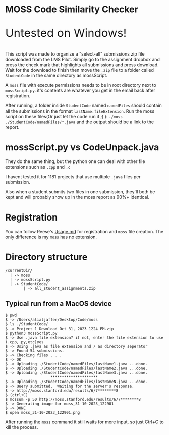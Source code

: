 # MOSS Code Similarity Checker

<p style='font-size:36px'>Untested on Windows!</p>

This script was made to organize a "select-all" submissions zip file downloaded from the LMS Pilot. Simply go to the assignment dropbox and press the check mark that highlights all submissions and press download. Wait for the download to finish then move the `.zip` file to a folder called `StudentCode` in the same directory as mossScript.

A `moss` file with execute permissions needs to be in root directory next to `mossScript.py`. it's contents are whatever you get in the email back after registration.

After running, a folder inside `StudentCode` named `namedFiles` should contain all the submissions in the format `lastName.fileExtension`. Run the moss script on these files(Or just let the code run it ;\) ): `./moss ./StudentCode/namedFiles/*.java` and the output should be a link to the report.

# mossScript.py vs CodeUnpack.java

They do the same thing, but the python one can deal with other file extensions such as `.cpp` and `.c`

I havent tested it for 1181 projects that use multiple `.java` files per submission.

Also when a student submits two files in one submission, they'll both be kept and will probably show up in the moss report as 90%+ identical.

# Registration

You can follow Reese's [Usage.md](./Usage.md) for registration and `moss` file creation. The only difference is my `moss` has no extension.

# Directory structure

```
/currentDir/
  | -> moss
  | -> mossScript.py
  | -> StudentCode/
        | -> all_student_assignments.zip
```

## Typical run from a MacOS device

```
$ pwd
$ -> /Users/alialjaffer/Desktop/Code/moss
$ ls ./StudentCode/
$ -> Project 1 Download Oct 31, 2023 1224 PM.zip
$ python3 mossScript.py
$ -> Use .java file extension? if not, enter the file extension to use (.cpp,.py,etc)yes
$ -> Using .java as file extension and / as directory seperator
$ -> Found 54 submissions.
$ -> Checking files . . .
$ -> OK
$ -> Uploading ./StudentCode/namedFiles/lastName1.java ...done.
$ -> Uploading ./StudentCode/namedFiles/lastName2.java ...done.
$ -> Uploading ./StudentCode/namedFiles/lastName3.java ...done.
                    *********************
$ -> Uploading ./StudentCode/namedFiles/lastNameN.java ...done.
$ -> Query submitted.  Waiting for the server's response.
$ -> http://moss.stanford.edu/results/6/7********8
$ (ctrl+C)
$ mossum -p 50 http://moss.stanford.edu/results/6/7********8
$ -> Generating image for moss_31-10-2023_122901
$ -> DONE
$ open moss_31-10-2023_122901.png
```

After running the `moss` command it still waits for more input, so just Ctrl+C to kill the process.

